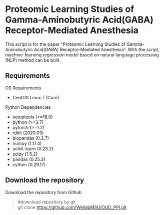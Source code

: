 # Proteomic Learning Studies of Gamma-Aminobutyric Acid(GABA) Receptor-Mediated Anesthesia
This script is for the paper "Proteomic Learning Studies of Gamma-Aminobutyric Acid(GABA) Receptor-Mediated Anesthesia". With the script, machine-learning regression model based on natural language processing (NLP) method can be built.
## Requirements
OS Requirements
* CentOS Linux 7 (Core)

Python Dependencies
* setuptools (>=18.0)
* python (>=3.7)
* pytorch (>=1.2)
* rdkit (2020.03)
* biopandas (0.2.7)
* numpy (1.17.4)
* scikit-learn (0.23.2)
* scipy (1.5.2)
* pandas (0.25.3)
* cython (0.29.17)
## Download the repository
Download the repository from Github
> #download repository by git  
> git clone https://github.com/WeilabMSU/OUD_PPI.git
